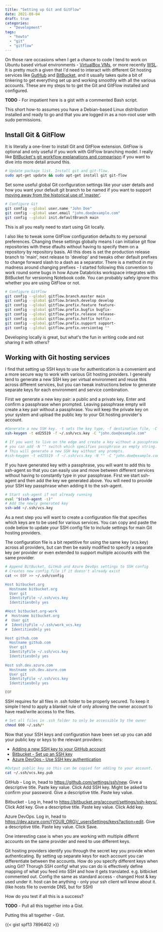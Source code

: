```yaml
---
title: "Setting up Git and GitFlow"
date: 2021-08-04
draft: true
categories:
  - "Development"
tags:
  - "howto"
  - "git"
  - "gitflow"
---
```


On those rare occasions when I get a chance to code I tend to work on Ubuntu based virtual environments - [VirtualBox VMs](https://www.virtualbox.org/), or more recently [WSL](https://docs.microsoft.com/en-us/windows/wsl/about). It is pretty much a given that I'd need to interact with different Git hosting services like [GutHub](https://github.com/) and [BitBucket](https://bitbucket.org/), and it usually takes quite a bit of tinkering to get everything set up and working smoothly with all the various accounts. These are my steps to to get the Git and GitFlow installed and configured.

<!--more-->

**TODO** - For impatient here is a gist with a commented Bash script.

This short how-to assumes you have a Debian-based Linux distribution installed and ready to go and that you are logged in as a non-root user with sudo permissions.

## Install Git & GitFlow

It is literally a one-liner to install Git and GitFlow extension. GitFlow is optional and only useful if you work with GitFlow branching model. I really like [BitBucket's git workflow explanations and comparison](https://www.atlassian.com/git/tutorials/comparing-workflows) if you want to dive into more detail around this.

```bash
# Update package list. Install git and git-flow. 
sudo apt-get update && sudo apt-get install git git-flow
```

Set some useful global Git configuration settings like your user details and how you want your default git branch to be named if you want to support [moving away from the historical use of 'master'](https://sfconservancy.org/news/2020/jun/23/gitbranchname/).  

```bash
# Configure Git
git config --global user.name "John Doe"
git config --global user.email "john.doe@example.com"
git config --global init.defaultBranch main
```

This is all you really need to start using Git locally.

I also like to tweak some GitFlow configuration defaults to my personal preferences. Changing these settings globally means I can initialise git flow repositories with these dfaults without having to specify them on a repository by repository basis. All this does is set the production release branch to 'main', next release to 'develop' and tweaks other default prefixes to change forward slash to a dash as a separator. There is a method in my madness around changing prefixes - I started following this convention to work round some bugs in how Azure Databricks workspace integrates with BitBucket for versioning Notebook code. You can probably safely ignore this whether you are using GitFlow or not.

```bash
# Configure GitFlow
git config --global gitflow.branch.master main
git config --global gitflow.branch.develop develop
git config --global gitflow.prefix.feature feature-
git config --global gitflow.prefix.bugfix bugfix-
git config --global gitflow.prefix.release release-
git config --global gitflow.prefix.hotfix hotfix-
git config --global gitflow.prefix.support support-
git config --global gitflow.prefix.versiontag "" 
```

Developing locally is great, but what's the fun in writing code and not sharing it with others?

## Working with Git hosting services

I find that setting up SSH keys to use for authentication is a convenient and a more secure way to work with various Git hosting providers. I generally tend to generate a new SSH key per virtual environment and reuse this across different services, but you can tweak instructions below to generate separate keys for each environment and service combination.

First we generate a new key pair: a public and a private key. Enter and confirm a passphrase when prompted. Leaving passphrase empty will create a key pair without a passphrase. You will keep the private key on your system and upload the public key to your Git hosting provider's account.

```bash
#Generate a new SSH key. -t sets the key type, -f destination file, -C comment. 
ssh-keygen -t ed25519 -f ~/.ssh/vcs.key -C "john.doe@example.com"

# If you want to live on the edge and create a key without a passphrase,
# you can add -N "" switch which specifies passphrase as empty string.
# This will generate a new SSH key without any prompts.
#ssh-keygen -t ed25519 -f ~/.ssh/vcs.key -N "" -C "john.doe@example.com"
```

If you have generated key with a passphrase, you will want to add this to ssh-agent so that you can easily use and move between different services without having to constantly type in your passphrase. First we start ssh-agent and then add the key we generated above. You will need to provide your SSH key passphrase when adding it to the ssh-agent.

```bash
# Start ssh-agent if not already running
eval "$(ssh-agent -s)"
# Add the newly generated key
ssh-add ~/.ssh/vcs.key
```

As a next step you will want to create a configuration file that specifies which keys are to be used for various services. You can copy and paste the code below to update your SSH config file to include settings for main Git hosting providers.

The configuration file is a bit repetitive for using the same key (vcs.key) across all providers, but can then be easily modified to specify a separate key per provider or even extended to support multiple accounts with the same provider.

```bash
# Append BitBucket, GitHub and Azure DevOps settings to SSH config
# Creates new config file if it doesn't already exist
cat << EOF >> ~/.ssh/config

Host bitbucket.org
  Hostname bitbucket.org
  User git
  IdentityFile ~/.ssh/vcs.key
  IdentitiesOnly yes

#Host bitbucket.org-work
#  Hostname bitbucket.org
#  User git
#  IdentityFile ~/.ssh/work_vcs.key
#  IdentitiesOnly yes

Host github.com
  Hostname github.com
  User git
  IdentityFile ~/.ssh/vcs.key
  IdentitiesOnly yes
 
Host ssh.dev.azure.com
  Hostname ssh.dev.azure.com
  User git
  IdentityFile ~/.ssh/vcs.key
  IdentitiesOnly yes

EOF
```

SSH requires for all files in .ssh folder to be properly secured. To keep it simple I tend to apply a blanket rule of only allowing the owner account to have read/write access to the files.

```bash
# Set all files in .ssh folder to only be accessible by the owner
chmod 600 ~/.ssh/*
```

Now that your SSH keys and configuration have been set up you can add your public key or keys to the relevant providers:

* [Adding a new SSH key to your GitHub account](https://docs.github.com/en/github/authenticating-to-github/connecting-to-github-with-ssh/adding-a-new-ssh-key-to-your-github-account)
* [Bitbucket - Set up an SSH key](https://support.atlassian.com/bitbucket-cloud/docs/set-up-an-ssh-key/)
* [Azure DevOps - Use SSH key authentication](https://docs.microsoft.com/en-us/azure/devops/repos/git/use-ssh-keys-to-authenticate?view=azure-devops)

```bash
#Output public key so this can be copied for adding to your account. 
cat ~/.ssh/vcs.key.pub
``` 

GitHub - Log in, head to https://github.com/settings/ssh/new. Give a descriptive title. Paste key value. Click Add SSH key. Might be asked to confirm your password.  Give a descriptive title. Paste key value.

Bitbucket - Log in, head to https://bitbucket.org/account/settings/ssh-keys/, Click Add key. Give a descriptive title. Paste key value. Click Add key.

Azure DevOps. Log in, head to https://dev.azure.com/{YOUR_ORG}/_usersSettings/keys?action=edit. Give a descriptive title. Paste key value. Click Save.

One interesting case is when you are working with multiple differnt accounts on the same provider and need to use different keys.

Git hosting providers identify you through the secret key you provide when authenticating. By setting up separate keys for each account you can differentiate between the accounts. How do you specify different keys when using Git? Thorugh SSH config! what you can do is effectively define mapping of what you feed into SSH and how it gets translated. e.g. bitbicket commented out. Config the same as standard access - changed Host & key used under it. host can be anything - only your ssh client will know about it. (like hosts file to override DNS, but for SSH)

How do you test if all this is a success?

**TODO** - Pull all this together into a Gist.

Putting this all together - Gist.

{{< gist spf13 7896402 >}}
